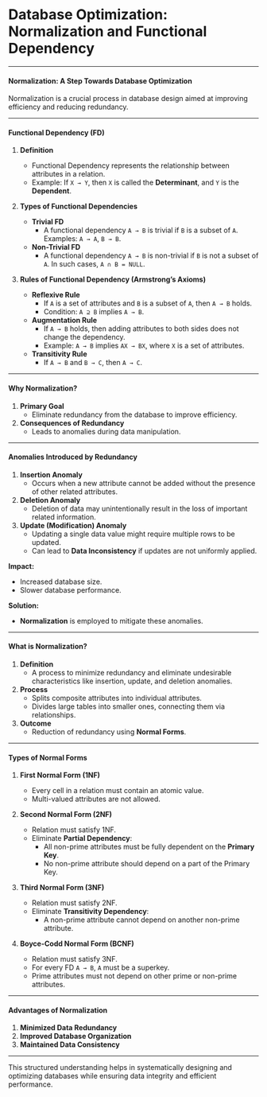 # Database Optimization: Normalization and Functional Dependency  

---

#### **Normalization: A Step Towards Database Optimization**  
Normalization is a crucial process in database design aimed at improving efficiency and reducing redundancy.

---

#### **Functional Dependency (FD)**  
1. **Definition**  
   - Functional Dependency represents the relationship between attributes in a relation.  
   - Example: If `X → Y`, then `X` is called the **Determinant**, and `Y` is the **Dependent**.  

2. **Types of Functional Dependencies**  
   - **Trivial FD**  
     - A functional dependency `A → B` is trivial if `B` is a subset of `A`. Examples: `A → A`, `B → B`.  
   - **Non-Trivial FD**  
     - A functional dependency `A → B` is non-trivial if `B` is not a subset of `A`. In such cases, `A ∩ B = NULL`.  

3. **Rules of Functional Dependency (Armstrong’s Axioms)**  
   - **Reflexive Rule**  
     - If `A` is a set of attributes and `B` is a subset of `A`, then `A → B` holds.  
     - Condition: `A ⊇ B` implies `A → B`.  
   - **Augmentation Rule**  
     - If `A → B` holds, then adding attributes to both sides does not change the dependency.  
     - Example: `A → B` implies `AX → BX`, where `X` is a set of attributes.  
   - **Transitivity Rule**  
     - If `A → B` and `B → C`, then `A → C`.  

---

#### **Why Normalization?**  
1. **Primary Goal**  
   - Eliminate redundancy from the database to improve efficiency.  
2. **Consequences of Redundancy**  
   - Leads to anomalies during data manipulation.  

---

#### **Anomalies Introduced by Redundancy**  
1. **Insertion Anomaly**  
   - Occurs when a new attribute cannot be added without the presence of other related attributes.  
2. **Deletion Anomaly**  
   - Deletion of data may unintentionally result in the loss of important related information.  
3. **Update (Modification) Anomaly**  
   - Updating a single data value might require multiple rows to be updated.  
   - Can lead to **Data Inconsistency** if updates are not uniformly applied.  

**Impact:**  
- Increased database size.  
- Slower database performance.  

**Solution:**  
- **Normalization** is employed to mitigate these anomalies.  

---

#### **What is Normalization?**  
1. **Definition**  
   - A process to minimize redundancy and eliminate undesirable characteristics like insertion, update, and deletion anomalies.  
2. **Process**  
   - Splits composite attributes into individual attributes.  
   - Divides large tables into smaller ones, connecting them via relationships.  
3. **Outcome**  
   - Reduction of redundancy using **Normal Forms**.  

---

#### **Types of Normal Forms**  
1. **First Normal Form (1NF)**  
   - Every cell in a relation must contain an atomic value.  
   - Multi-valued attributes are not allowed.  

2. **Second Normal Form (2NF)**  
   - Relation must satisfy 1NF.  
   - Eliminate **Partial Dependency**:  
     - All non-prime attributes must be fully dependent on the **Primary Key**.  
     - No non-prime attribute should depend on a part of the Primary Key.  

3. **Third Normal Form (3NF)**  
   - Relation must satisfy 2NF.  
   - Eliminate **Transitivity Dependency**:  
     - A non-prime attribute cannot depend on another non-prime attribute.  

4. **Boyce-Codd Normal Form (BCNF)**  
   - Relation must satisfy 3NF.  
   - For every FD `A → B`, `A` must be a superkey.  
   - Prime attributes must not depend on other prime or non-prime attributes.  

---

#### **Advantages of Normalization**  
1. **Minimized Data Redundancy**  
2. **Improved Database Organization**  
3. **Maintained Data Consistency**  

--- 

This structured understanding helps in systematically designing and optimizing databases while ensuring data integrity and efficient performance.
